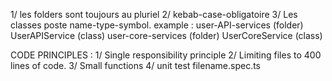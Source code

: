 1/ les folders sont toujours au pluriel
2/ kebab-case-obligatoire
3/ Les classes poste name-type-symbol. example : 
user-API-services (folder) UserAPIService (class) 
user-core-services (folder) UserCoreService (class)


CODE PRINCIPLES :
1/ Single responsibility principle
2/ Limiting files to 400 lines of code.
3/ Small functions
4/ unit test filename.spec.ts

